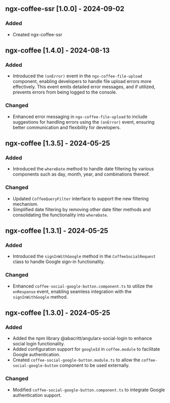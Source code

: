 ## ngx-coffee-ssr [1.0.0] - 2024-09-02

### Added
- Created ngx-coffee-ssr

## ngx-coffee [1.4.0] - 2024-08-13

### Added
- Introduced the `(onError)` event in the `ngx-coffee-file-upload` component, enabling developers to handle file upload errors more effectively. This event emits detailed error messages, and if utilized, prevents errors from being logged to the console.

### Changed
- Enhanced error messaging in `ngx-coffee-file-upload` to include suggestions for handling errors using the `(onError)` event, ensuring better communication and flexibility for developers.

## ngx-coffee [1.3.5] - 2024-05-25

### Added
- Introduced the `whereDate` method to handle date filtering by various components such as day, month, year, and combinations thereof.

### Changed
- Updated `CoffeeQueryFilter` interface to support the new filtering mechanism.
- Simplified date filtering by removing other date filter methods and consolidating the functionality into `whereDate`.

## ngx-coffee [1.3.1] - 2024-05-25

### Added
- Introduced the `signInWithGoogle` method in the `CoffeeSocialRequest` class to handle Google sign-in functionality.

### Changed
- Enhanced `coffee-social-google-button.component.ts` to utilize the `onResponse` event, enabling seamless integration with the `signInWithGoogle` method.

## ngx-coffee [1.3.0] - 2024-05-25

### Added
- Added the npm library @abacritt/angularx-social-login to enhance social login functionality.
- Added configuration support for `googleId` in `coffee.module` to facilitate Google authentication.
- Created `coffee-social-google-button.module.ts` to allow the `coffee-social-google-button` component to be used externally.

### Changed
- Modified `coffee-social-google-button.component.ts` to integrate Google authentication support.
